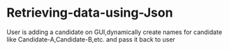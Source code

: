 # Retrieving-data-using-Json
User is adding a candidate on GUI,dynamically create names for  candidate like Candidate-A,Candidate-B,etc. and pass it back to user
